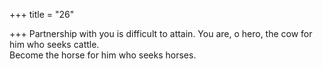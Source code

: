 +++
title = "26"

+++
Partnership with you is difficult to attain. You are, o hero, the cow for  him who seeks cattle.  
Become the horse for him who seeks horses.  